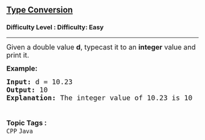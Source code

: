 <h2><a href="https://www.geeksforgeeks.org/problems/type-conversion--151956/1?&selectedLang=python3">Type Conversion</a></h2><h3>Difficulty Level : Difficulty: Easy</h3><hr><div class="problems_problem_content__Xm_eO"><p><span style="font-size: 18px;">Given a double value <strong>d</strong>, typecast it to an <strong>integer</strong> value and print it.</span></p>
<p><span style="font-size: 18px;"><strong>Example:</strong></span></p>
<pre><span style="font-size: 18px;"><strong>Input: </strong>d = 10.23
<strong>Output: </strong>10
<strong>Explanation: </strong>The integer value of 10.23 is 10
</span></pre></div><br><p><span style=font-size:18px><strong>Topic Tags : </strong><br><code>CPP</code>&nbsp;<code>Java</code>&nbsp;